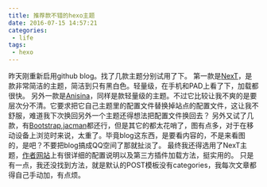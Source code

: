 ```yaml
---
title: 推荐款不错的hexo主题
date: 2016-07-15 14:57:21
categories:
 - life
tags:
 - hexo
---
```

昨天刚重新启用github blog。找了几款主题分别试用了下。
第一款是[NexT](https://github.com/iissnan/hexo-theme-next)，是款非常简洁的主题，简洁到只有黑白色。轻量级，在手机和PAD上看了下，加载都很快。
另外一款是[Anisina](https://github.com/haojen/hexo-theme-Anisina)，同样是款轻量级的主题。不过它比较让我不爽的是要层次分不清。它要求把它自己主题里的配置文件替换掉站点的配置文件，这让我不舒服，难道我下次换回另外一个主题还得想法把配置文件换回去？
另外又试了几款，有[Bootstrap](https://github.com/cgmartin/hexo-theme-bootstrap-blog),[jacman](https://github.com/wuchong/jacman)都还行，但是其它的都太花哨了，图有点多，对于在移动设备上浏览时来说，太重了。毕竟blog这东西，是要看内容的，不是来看图的，是吧？不要把blog搞成QQ空间了那就扯淡了。
最终我还得选用了NexT主题，[作者网站](http://theme-next.iissnan.com/)上有很详细的配置说明以及第三方插件加载方法，挺实用的。
只是有一点，我还没找到方法，就是默认的POST模板没有categories，我每次文章都得自己手动加，有点烦。
